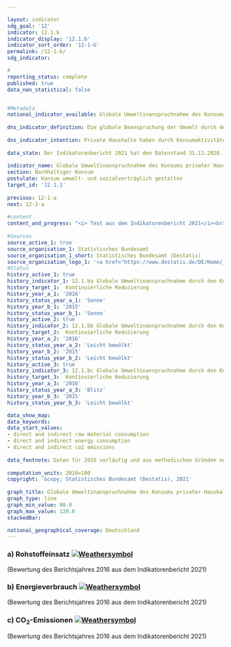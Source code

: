 ```yaml
---

layout: indicator    
sdg_goal: '12'    
indicator: 12.1.b    
indicator_display: '12.1.b'    
indicator_sort_order: '12-1-b'    
permalink: /12-1-b/    
sdg_indicator:     

#    
reporting_status: complete    
published: true    
data_non_statistical: false    


#Metadata    
national_indicator_available: Globale Umweltinanspruchnahme des Konsums privater Haushalte    
    
dns_indicator_definition: Die globale Beanspruchung der Umwelt durch den Konsum privater Haushalte wird hier durch drei Indikatoren dargestellt. Das sind im Einzelnen der in- und ausländische Energieverbrauch, Ausstoß von Kohlendioxid&nbsp;(CO<sub>2</sub>) und Rohstoffeinsatz im Zusammenhang mit der Produktion und dem Verbrauch aller Güter für die Konsumaktivitäten inländischer privater Haushalte.    
    
dns_indicator_intention: Private Haushalte haben durch Konsumaktivitäten einen wesentlichen Anteil am Ressourcenverbrauch einer Volkswirtschaft. Dieser Verbrauch erstreckt sich jedoch nicht nur auf das Inland, sondern findet durch die Produktion importierter Güter auch indirekt im Ausland statt. Der Indikator gibt daher Aufschluss über die globale Umweltinanspruchnahme durch Konsumaktivitäten privater Haushalte. Mit einer Minderung beispielsweise des Energieverbrauchs werden Ressourcen im In- und Ausland eingespart und klimaschädliche Kohlendioxidemissionen vermieden. Ziel der Bundesregierung ist es, die Umweltinanspruchnahme in Zusammenhang mit den Konsumaktivitäten privater Haushalte in allen drei Bereichen kontinuierlich zu reduzieren.    
    
data_state: Der Indikatorenbericht 2021 hat den Datenstand 31.12.2020. Die Daten auf der DNS-Online Plattform werden regelmäßig aktualisiert, sodass online aktuellere Daten verfügbar sein können als im Indikatorenbericht 2021 veröffentlicht.    
    
indicator_name: Globale Umweltinanspruchnahme des Konsums privater Haushalte    
section: Nachhaltiger Konsum    
postulate: Konsum umwelt- und sozialverträglich gestalten    
target_id: '12.1.1'    
    
previous: 12-1-a    
next: 12-2-a    
    
#content    
content_and_progress: "<i> Text aus dem Indikatorenbericht 2021</i><br><br>Das Konsumverhalten privater Haushalte hat verschiedene Auswirkungen auf die Umwelt. Der Indikator stellt drei der verantwortlichen Einflussfaktoren, nämlich Energie, CO<sub>2</sub>-Emissionen und den Rohstoffeinsatz, dar. Die zugehörigen Daten werden in den Umweltökonomischen Gesamtrechnungen aus verschiedenen amtlichen und nichtamtlichen Quellen errechnet.<br><br>Ressourcen können direkt oder indirekt durch Haushalte konsumiert werden. Der Einsatz von Erdgas, etwa zum Heizen, oder von Kraftstoff im Straßenverkehr, aber auch der Verzehr von Nahrung zählen zum direkten Konsum. Zudem werden Ressourcen auch während des gesamten Herstellungsprozesses von Konsumgütern und deren Transport im In- und Ausland in den Gütern gebunden oder verbraucht. Der Konsum erfolgt dann indirekt bei Erwerb und Nutzung dieser Güter durch inländische private Haushalte. Beide Arten des Konsums werden mit dem vorliegenden Indikator erfasst und getrennt für Energie, Rohstoffe und CO<sub>2</sub> dargestellt.<br><br>Rohstoffeinsatz, Energieverbrauch und CO<sub>2</sub>-Ausstoß sind eng miteinander verbunden. Der stoffliche Einsatz von Kohle, Öl oder Gas in Kraftwerken und Heizungen zur Produktion von Strom und Wärme ist gleichzeitig ein Verbrauch von Energie. Zudem zieht das Verbrennen von Energieträgern in der Regel auch den Ausstoß von CO<sub>2</sub> nach sich.<br><br>Der Einsatz von Rohstoffen umfasst jedoch nicht nur Energieträger. Dies wird auch in den Zeitreihen offenbar: Während die Daten für Energieverbrauch und Emissionen einen wellenförmigen, insgesamt rückläufigen Verlauf aufweisen, ist diese Entwicklung für den Rohstoffeinsatz weniger markant. In den Rohstoffeinsatz fließen nämlich neben abiotischen Rohstoffen, zu denen neben Energieträgern beispielsweise auch andere mineralische Rohstoffe wie Sand oder Salze gehören, auch erneuerbare Rohstoffe, wie land- und forstwirtschaftliche Erzeugnisse. Während der Einsatz von abiotischen Rohstoffen kontinuierlich sinkt, gibt es im Bereich der landwirtschaftlichen Erzeugnisse größere Schwankungen. Dies führte für den Zeitraum 2010 bis 2016 insgesamt zu einem leichten Rückgang um 3&nbsp;%.<br><br>Im gleichen Zeitraum verzeichnete der Energieverbrauch dagegen einen Rückgang um 6&nbsp;%. Verluste, die bei der Erzeugung von Strom und Fernwärme für den Konsum privater Haushalte anfallen, sind dabei im indirekten Verbrauch berücksichtigt. Der Energieverbrauch lässt sich in die Bedarfsfelder Wohnen, Mobilität, Ernährung, sonstige Produkte und Dienstleistungen gliedern. Der Bereich Wohnen machte dabei im Jahr 2016 mit insgesamt rund 3&nbsp;402 Petajoule (36&nbsp;% des Gesamtverbrauchs der privaten Haushalte) den größten Teil aus.<br><br>Die CO<sub>2</sub>-Emissionen zeigen eine ähnliche Entwicklung. Die überwiegenden Mengen an Emissionen entstehen bereits indirekt bei der Produktion der Konsumgüter im In- und Ausland und nicht erst beim Konsum der Güter selbst. Insgesamt betrugen die CO<sub>2</sub>-Emissionen durch den Konsum privater Haushalte im Jahr 2016&nbsp;667 Millionen Tonnen. Dabei lag das Verhältnis zwischen direkten und indirekten Emissionen bei rund 1:2. Zwischen 2010 und 2016 sanken die direkten CO<sub>2</sub>-Emissionen um 6&nbsp;% und der Emissionsgehalt der Konsumgüter um 1&nbsp;%. Die letzten fünf Jahre zeigen hingegen insgesamt keinen Rückgang, sondern einen leichten Zuwachs der Emissionen.<br><br>Dieser Indikator weist Querbezüge zum Indikator [8.1](https://sustainabledevelopment-deutschland.github.io/8-1-a/) „Gesamtrohstoffproduktivität“ auf."    
    
#Sources    
source_active_1: true                    
source_organisation_1: Statistisches Bundesamt                    
source_organisation_1_short: Statistisches Bundesamt (Destatis)                    
source_organisation_logo_1: '<a href="https://www.destatis.de/DE/Home/_inhalt.html"><img src="https://g205sdgs.github.io/sdg-indicators/public/logos/destatis.png" alt=" Statistisches Bundesamt (Destatis)" title="Klicken Sie hier um zu der Homepage der Organisation zu gelangen" style="border: transparent"/></a>'                        
#Status    
history_active_1: true
history_indicator_1: 12.1.ba Globale Umweltinanspruchnahme durch den Konsum privater Haushalte - Rohstoffeinsatz
history_target_1:  Kontinuierliche Reduzierung 
history_year_a_1: '2016'                            
history_status_year_a_1: 'Sonne'
history_year_b_1: '2015'                            
history_status_year_b_1: 'Sonne'
history_active_2: true
history_indicator_2: 12.1.bb Globale Umweltinanspruchnahme durch den Konsum privater Haushalte - Energieverbrauch
history_target_2:  Kontinuierliche Reduzierung 
history_year_a_2: '2016'                            
history_status_year_a_2: 'Leicht bewölkt'
history_year_b_2: '2015'                            
history_status_year_b_2: 'Leicht bewölkt'
history_active_3: true
history_indicator_3: 12.1.bc Globale Umweltinanspruchnahme durch den Konsum privater Haushalte - CO<sub>2</sub>-Emissionen
history_target_3:  Kontinuierliche Reduzierung 
history_year_a_3: '2016'                            
history_status_year_a_3: 'Blitz'
history_year_b_3: '2015'                            
history_status_year_b_3: 'Leicht bewölkt'    

data_show_map:     
data_keywords:    
data_start_values:     
- direct and indirect raw material consumption
- direct and indirect energy consumption
- direct and indirect co2 emissions
    
data_footnote: Daten für 2016 vorläufig und aus methodischen Gründen nur eingeschränkt mit den Vorjahren vergleichbar.    
    
computation_units: 2010=100    
copyright: '&copy; Statistisches Bundesamt (Destatis), 2021'
    
graph_title: Globale Umweltinanspruchnahme des Konsums privater Haushalte    
graph_type: line    
graph_min_value: 80.0    
graph_max_value: 120.0    
stackedBar:     

national_geographical_coverage: Deutschland    
---    
```

<div>
  <div class="my-header">
    <h3>a) Rohstoffeinsatz
      <a href="https://sustainabledevelopment-deutschland.github.io/status/"><img src="https://g205sdgs.github.io/sdg-indicators/public/Wettersymbole/Sonne.png" title="Bei Fortsetzung der Entwicklung beträgt die Abweichung vom Zielwert weniger als 5&nbsp;% der Differenz zwischen Zielwert und aktuellem Wert" alt="Weathersymbol" />
      </a>
    </h3>
  </div>
  <div class="my-header-note">
    <span> (Bewertung des Berichtsjahres 2016 aus dem Indikatorenbericht 2021)</span>
  </div>
</div>
<div>
  <div class="my-header">
    <h3>b) Energieverbrauch
      <a href="https://sustainabledevelopment-deutschland.github.io/status/"><img src="https://g205sdgs.github.io/sdg-indicators/public/Wettersymbole/Leicht bewölkt.png" title="Bei Fortsetzung der Entwicklung würde das Ziel voraussichtlich um mindestens 5&nbsp;%, aber maximal um 20&nbsp;% der Differenz zwischen Zielwert und aktuellem Wert verfehlt" alt="Weathersymbol" />
      </a>
    </h3>
  </div>
  <div class="my-header-note">
    <span> (Bewertung des Berichtsjahres 2016 aus dem Indikatorenbericht 2021)</span>
  </div>
</div>
<div>
  <div class="my-header">
    <h3>c) CO<sub>2</sub>-Emissionen
      <a href="https://sustainabledevelopment-deutschland.github.io/status/"><img src="https://g205sdgs.github.io/sdg-indicators/public/Wettersymbole/Blitz.png" title="Der Indikator entwickelt sich nicht in die gewünschte Richtung und somit vergrößert sich der Abstand zum Ziel" alt="Weathersymbol" />
      </a>
    </h3>
  </div>
  <div class="my-header-note">
    <span> (Bewertung des Berichtsjahres 2016 aus dem Indikatorenbericht 2021)</span>
  </div>
</div>